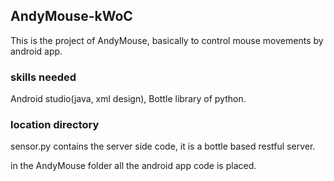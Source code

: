 ## AndyMouse-kWoC
This is the project of AndyMouse, basically to control mouse movements by android app.
### skills needed
Android studio(java, xml design), Bottle library of python.
### location directory
sensor.py contains the server side code, it is a bottle based restful server.

in the AndyMouse folder all the android app code is placed.
